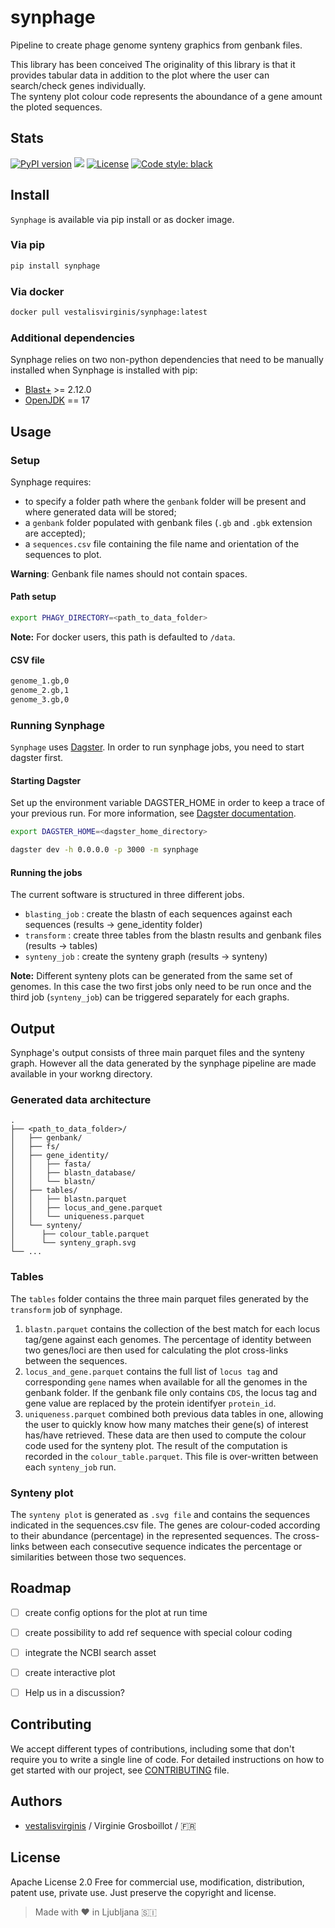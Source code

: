 # synphage

Pipeline to create phage genome synteny graphics from genbank files.

This library has been conceived 
The originality of this library is that it provides tabular data in addition to the plot where the user can search/check genes individually.  
The synteny plot colour code represents the aboundance of a gene amount the ploted sequences.


## Stats 
[![PyPI version](https://badge.fury.io/py/synphage.svg)](https://badge.fury.io/py/synphage)
[![](https://img.shields.io/pypi/dm/synphage.svg?style=popout-square)](https://pypi.org/project/synphage/)
[![License](https://img.shields.io/github/license/vestalisvirginis/synphage.svg?style=popout-square)](https://opensource.org/licenses/Apache-2.0)
[![Code style: black](https://img.shields.io/badge/code%20style-black-000000.svg)](https://github.com/psf/black)


## Install

`Synphage` is available via pip install or as docker image.


### Via pip 
```bash
pip install synphage
```


### Via docker
```bash
docker pull vestalisvirginis/synphage:latest
```


### Additional dependencies

Synphage relies on two non-python dependencies that need to be manually installed when Synphage is installed with pip:
- [Blast+](https://ftp.ncbi.nlm.nih.gov/blast/executables/blast+/) >= 2.12.0   
- [OpenJDK](https://openjdk.org/projects/jdk/17/) == 17  


## Usage

### Setup 

Synphage requires:
- to specify a folder path where the  `genbank` folder will be present and where generated data will be stored;
- a `genbank` folder populated with genbank files (`.gb` and  `.gbk` extension are accepted);
- a `sequences.csv` file containing the file name and orientation of the sequences to plot.


**Warning**: Genbank file names should not contain spaces.


#### Path setup

```bash
export PHAGY_DIRECTORY=<path_to_data_folder>
```

**Note:** For docker users, this path is defaulted to `/data`.

#### CSV file

```txt
genome_1.gb,0
genome_2.gb,1
genome_3.gb,0
```


### Running Synphage

`Synphage` uses [Dagster](https://dagster.io). In order to run synphage jobs, you need to start dagster first.


#### Starting Dagster

Set up the environment variable DAGSTER_HOME in order to keep a trace of your previous run. For more information, see [Dagster documentation](https://docs.dagster.io/deployment/dagster-instance). 

```bash
export DAGSTER_HOME=<dagster_home_directory>

dagster dev -h 0.0.0.0 -p 3000 -m synphage
```


#### Running the jobs

The current software is structured in three different jobs.
 - `blasting_job` : create the blastn of each sequences against each sequences (results -> gene_identity folder)
 - `transform` : create three tables from the blastn results and genbank files (results -> tables)
 - `synteny_job` : create the synteny graph (results -> synteny)

**Note:** Different synteny plots can be generated from the same set of genomes. In this case the two first jobs only need to be run once and the third job (`synteny_job`) can be triggered separately for each graphs.


## Output

Synphage's output consists of three main parquet files and the synteny graph. However all the data generated by the synphage pipeline are made available in your workng directory.

### Generated data architecture

```
.
├── <path_to_data_folder>/
│   ├── genbank/
│   ├── fs/
│   ├── gene_identity/
│   │   ├── fasta/
│   │   ├── blastn_database/
│   │   └── blastn/
│   ├── tables/
│   │   ├── blastn.parquet
│   │   ├── locus_and_gene.parquet
│   │   └── uniqueness.parquet
│   └── synteny/
│      ├── colour_table.parquet
│      └── synteny_graph.svg
└── ...
```


### Tables

The `tables` folder contains the three main parquet files generated by the `transform` job of synphage.   
1. `blastn.parquet` contains the collection of the best match for each locus tag/gene against each genomes. The percentage of identity between two genes/loci are then used for calculating the plot cross-links between the sequences.
1. `locus_and_gene.parquet` contains the full list of `locus tag` and corresponding `gene` names when available for all the genomes in the genbank folder. If the genbank file only contains `CDS`, the locus tag and gene value are replaced by the protein identifyer `protein_id`.
1. `uniqueness.parquet` combined both previous data tables in one, allowing the user to quickly know how many matches their gene(s) of interest has/have retrieved. These data are then used to compute the colour code used for the synteny plot. The result of the computation is recorded in the `colour_table.parquet`. This file is over-written between each `synteny_job` run. 


### Synteny plot

The `synteny plot` is generated as `.svg file` and contains the sequences indicated in the sequences.csv file. The genes are colour-coded according to their abundance (percentage) in the represented sequences. The cross-links between each consecutive sequence indicates the percentage or similarities between those two sequences.


## Roadmap

- [ ] create config options for the plot at run time
- [ ] create possibility to add ref sequence with special colour coding
- [ ] integrate the NCBI search asset
- [ ] create interactive plot 
- [ ] Help us in a discussion?


## Contributing 

We accept different types of contributions, including some that don't require you to write a single line of code. For detailed instructions on how to get started with our project, see [CONTRIBUTING](CONTRIBUTING.md) file.


## Authors
- [vestalisvirginis](https://github.com/vestalisvirginis) / Virginie Grosboillot / 🇫🇷 


## License
Apache License 2.0
Free for commercial use, modification, distribution, patent use, private use.
Just preserve the copyright and license.


> Made with ❤️ in Ljubljana 🇸🇮